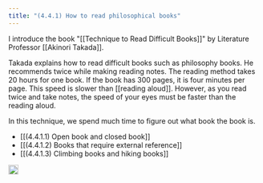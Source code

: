 ```yaml
---
title: "(4.4.1) How to read philosophical books"
---
```


I introduce the book "[[Technique to Read Difficult Books]]" by Literature Professor [[Akinori Takada]].

Takada explains how to read difficult books such as philosophy books. He recommends twice while making reading notes. The reading method takes 20 hours for one book. If the book has 300 pages, it is four minutes per page. This speed is slower than [[reading aloud]]. However, as you read twice and take notes, the speed of your eyes must be faster than the reading aloud.

In this technique, we spend much time to figure out what book the book is.

- [[(4.4.1.1) Open book and closed book]]
- [[(4.4.1.2) Books that require external reference]]
- [[(4.4.1.3) Climbing books and hiking books]]

<img src='https://scrapbox.io/api/pages/nishio/en/icon' alt='en.icon' height="19.5"/>